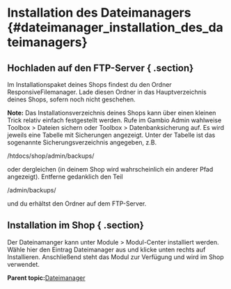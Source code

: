 # Installation des Dateimanagers {#dateimanager_installation_des_dateimanagers}

## Hochladen auf den FTP-Server { .section}

Im Installationspaket deines Shops findest du den Ordner ResponsiveFilemanager. Lade diesen Ordner in das Hauptverzeichnis deines Shops, sofern noch nicht geschehen.

**Note:** Das Installationsverzeichnis deines Shops kann über einen kleinen Trick relativ einfach festgestellt werden. Rufe im Gambio Admin wahlweise Toolbox \> Dateien sichern oder Toolbox \> Datenbanksicherung auf. Es wird jeweils eine Tabelle mit Sicherungen angezeigt. Unter der Tabelle ist das sogenannte Sicherungsverzeichnis angegeben, z.B.

/htdocs/shop/admin/backups/

oder dergleichen \(in deinem Shop wird wahrscheinlich ein anderer Pfad angezeigt\). Entferne gedanklich den Teil

/admin/backups/

und du erhältst den Ordner auf dem FTP-Server.

## Installation im Shop { .section}

Der Dateinamanger kann unter Module \> Modul-Center installiert werden. Wähle hier den Eintrag Dateimanager aus und klicke unten rechts auf Installieren. Anschließend steht das Modul zur Verfügung und wird im Shop verwendet.

**Parent topic:**[Dateimanager](9_10_Dateimanager.md)

